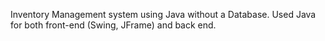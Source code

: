 Inventory Management system using Java without a Database. Used Java for both front-end (Swing, JFrame) and back end.
